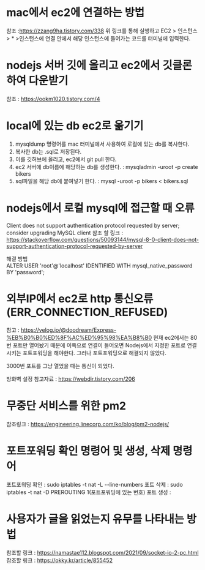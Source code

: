 # mac에서 ec2에 연결하는 방법
참조 :https://zzang9ha.tistory.com/338
위 링크를 통해 실행하고
EC2 > 인스턴스 > * >인스턴스에 연결 안에서
해당 인스턴스에 들어가는 코드를 터미널에 입력한다.

# nodejs 서버 깃에 올리고 ec2에서 깃클론하여 다운받기
참조 : https://ookm1020.tistory.com/4

# local에 있는 db ec2로 옮기기
1. mysqldump 명령어를 mac 터미널에서 사용하여 로컬에 있는 db를 복사한다.
2. 복사한 db는 .sql로 저장된다.
3. 이를 깃허브에 올리고, ec2에서 git pull 한다.
4. ec2 서버에 db이름에 해당하는 db를 생성한다. : mysqladmin -uroot -p create bikers
5. sql파일을 해당 db에 붙여넣기 한다. : mysql -uroot -p bikers < bikers.sql

# nodejs에서 로컬 mysql에 접근할 때 오류
Client does not support authentication protocol requested by server; consider upgrading MySQL client
참조 할 링크 : https://stackoverflow.com/questions/50093144/mysql-8-0-client-does-not-support-authentication-protocol-requested-by-server

해결 방법</br>
ALTER USER 'root'@'localhost' IDENTIFIED WITH mysql_native_password BY 'password';

# 외부IP에서 ec2로 http 통신오류(ERR_CONNECTION_REFUSED)
참고 : https://velog.io/@doodream/Express-%EB%B0%B0%ED%8F%AC%ED%95%98%EA%B8%B0
현재 ec2에서는 80번 포트만 열어놨기 때문에 이쪽으로 연결이 들어오면 Nodejs에서 지정한 포트로 연결시키는
포트포워딩을 해야한다.
그러나 포트포워딩으로 해결되지 않았다.

3000번 포트를 그냥 열었을 때는 통신이 되었다.

방화벽 설정 참고자료 : https://webdir.tistory.com/206

# 무중단 서비스를 위한 pm2
참조링크 : https://engineering.linecorp.com/ko/blog/pm2-nodejs/

# 포트포워딩 확인 명령어 및 생성, 삭제 명령어
포트포워딩 확인 : sudo iptables -t nat -L --line-numbers
포트 삭제 : sudo iptables -t nat -D PREROUTING 1(포트포워딩에 있는 번호)
포트 생성 : 

# 사용자가 글을 읽었는지 유무를 나타내는 방법
참조할 링크 : https://namastae112.blogspot.com/2021/09/socket-io-2-pc.html
참조할 링크 : https://okky.kr/article/855452

